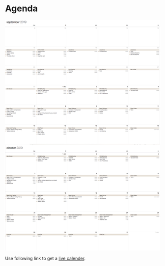 # Agenda

<img src="./agenda/agenda-sep.png">
<img src="./agenda/agenda-oct.png">

Use following link to get a [live calender](https://calendar.google.com/calendar/ical/b8ciiipmrkepnbdvbigcn5ndrg%40group.calendar.google.com/public/basic.ics).
